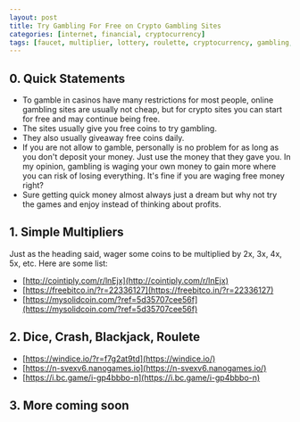 ```yaml
---
layout: post
title: Try Gambling For Free on Crypto Gambling Sites
categories: [internet, financial, cryptocurrency]
tags: [faucet, multiplier, lottery, roulette, cryptocurrency, gambling, casino, online, internet, advertisement, referral]
---
```


## 0\. Quick Statements

* To gamble in casinos have many restrictions for most people, online gambling sites are usually not cheap, but for crypto sites you can start for free and may continue being free.
* The sites usually give you free coins to try gambling.
* They also usually giveaway free coins daily.
* If you are not allow to gamble, personally is no problem for as long as you don't deposit your money. Just use the money that they gave you. In my opinion, gambling is waging your own money to gain more where you can risk of losing everything. It's fine if you are waging free money right?
* Sure getting quick money almost always just a dream but why not try the games and enjoy instead of thinking about profits.

## 1\. Simple Multipliers

Just as the heading said, wager some coins to be multiplied by 2x, 3x, 4x, 5x, etc. Here are some list:

* [http://cointiply.com/r/lnEjx](http://cointiply.com/r/lnEjx)
* [https://freebitco.in/?r=22336127](https://freebitco.in/?r=22336127)
* [https://mysolidcoin.com/?ref=5d35707cee56f](https://mysolidcoin.com/?ref=5d35707cee56f)

## 2\. Dice, Crash, Blackjack, Roulete

* [https://windice.io/?r=f7g2at9td](https://windice.io/)
* [https://n-svexv6.nanogames.io](https://n-svexv6.nanogames.io/)
* [https://i.bc.game/i-gp4bbbo-n](https://i.bc.game/i-gp4bbbo-n)

## 3\. More coming soon